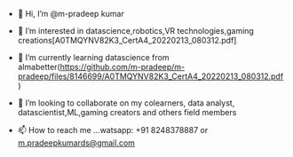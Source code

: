 - 👋 Hi, I’m @m-pradeep kumar
- 👀 I’m interested in datascience,robotics,VR technologies,gaming creations[A0TMQYNV82K3_CertA4_20220213_080312.pdf]
 
- 🌱 I’m currently learning datascience from almabetter(https://github.com/m-pradeep/m-pradeep/files/8146699/A0TMQYNV82K3_CertA4_20220213_080312.pdf)
- 💞️ I’m looking to collaborate on my colearners, data analyst, datascientist,ML,gaming creators and others field members
- 📫 How to reach me ...watsapp: +91 8248378887 or m.pradeepkumards@gmail.com

<!---
m-pradeep/m-pradeep is a ✨ special ✨ repository because its `README.md` (this file) appears on your GitHub profile.
You can click the Preview link to take a look at your changes.
--->
